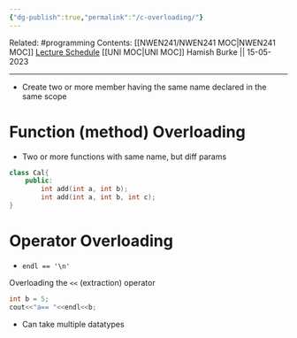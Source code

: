 ```yaml
---
{"dg-publish":true,"permalink":"/c-overloading/"}
---
```


Related: #programming 
Contents: [[NWEN241/NWEN241 MOC\|NWEN241 MOC]]
[Lecture Schedule](https://ecs.wgtn.ac.nz/Courses/NWEN241_2023T1/LectureSchedule)
[[UNI MOC\|UNI MOC]]
Hamish Burke || 15-05-2023
***

- Create two or more member having the same name declared in the same scope

# Function (method) Overloading

- Two or more functions with same name, but diff params

```C++
class Cal{
	public:
		int add(int a, int b);
		int add(int a, int b, int c);
}
```

# Operator Overloading

- `endl == '\n'`

Overloading the `<<` (extraction) operator

```C++
int b = 5;
cout<<"a== "<<endl<<b; 
```

- Can take multiple datatypes


